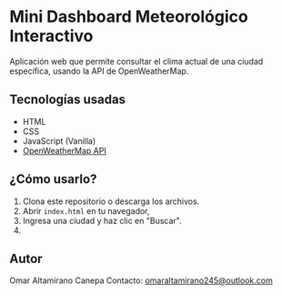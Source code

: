 # Mini Dashboard Meteorológico Interactivo

Aplicación web que permite consultar el clima actual de una ciudad específica, usando la API de OpenWeatherMap.

## Tecnologías usadas

- HTML
- CSS
- JavaScript (Vanilla)
- [OpenWeatherMap API](https://openweathermap.org/api)

## ¿Cómo usarlo?

1. Clona este repositorio o descarga los archivos.
2. Abrir `index.html` en tu navegador, 
3. Ingresa una ciudad y haz clic en "Buscar".
4. 
## Autor

Omar Altamirano Canepa
Contacto: omaraltamirano245@outlook.com

